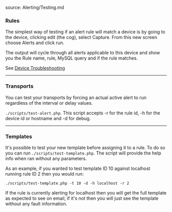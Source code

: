 source: Alerting/Testing.md

### Rules

The simplest way of testing if an alert rule will match a device is by going to the device, clicking edit (the cog),
select Capture. From this new screen choose Alerts and click run.

The output will cycle through all alerts applicable to this device and show you the Rule name, rule, 
MySQL query and if the rule matches.

See [Device Troubleshooting](/Support/Device-Troubleshooting.md)

---

### Transports

You can test your transports by forcing an actual active alert to run regardless of the interval or delay values.

`./scripts/test-alert.php`. This script accepts -r for the rule id, -h for the device id or hostname and -d for debug.

---

### Templates

It's possible to test your new template before assigning it to a rule. To do so you can run `./scripts/test-template.php`. The script will provide the help 
info when ran without any parameters.

As an example, if you wanted to test template ID 10 against localhost running rule ID 2 then you would run:

`./scripts/test-template.php -t 10 -d -h localhost -r 2`

If the rule is currently alerting for localhost then you will get the full template as expected to see on email, if it's not then you will just see the 
template without any fault information.
